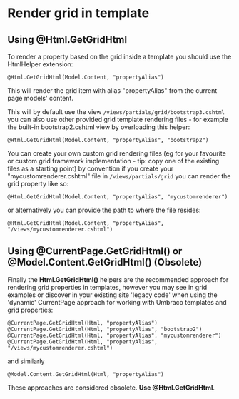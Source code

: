 # Render grid in template

## Using @Html.GetGridHtml

To render a property based on the grid inside a template you should use the HtmlHelper extension:

    @Html.GetGridHtml(Model.Content, "propertyAlias")

This will render the grid item with alias "propertyAlias" from the current page models' content.

This will by default use the view `/views/partials/grid/bootstrap3.cshtml` you can also use other provided grid template rendering files - for example the built-in bootstrap2.cshtml view by overloading this helper: 

    @Html.GetGridHtml(Model.Content, "propertyAlias", "bootstrap2")

You can create your own custom grid rendering files (eg for your favourite or custom grid framework implementation - tip: copy one of the existing files as a starting point)
 by convention if you create your "mycustomrenderer.cshtml" file in `/views/partials/grid` you can render the grid property like so:

    @Html.GetGridHtml(Model.Content, "propertyAlias", "mycustomrenderer")

or alternatively you can provide the path to where the file resides:

    @Html.GetGridHtml(Model.Content, "propertyAlias", "/views/mycustomrenderer.cshtml")

## Using @CurrentPage.GetGridHtml() or @Model.Content.GetGridHtml() (Obsolete)

Finally the **Html.GetGridHtml()** helpers are the recommended approach for rendering grid properties in templates, however you may see in grid examples or discover in your existing site 'legacy code' when using the 'dynamic' CurrentPage approach for working with Umbraco templates and grid properties:
   
    @CurrentPage.GetGridHtml(Html, "propertyAlias")
    @CurrentPage.GetGridHtml(Html, "propertyAlias", "bootstrap2")
    @CurrentPage.GetGridHtml(Html, "propertyAlias", "mycustomrenderer")
    @CurrentPage.GetGridHtml(Html, "propertyAlias", "/views/mycustomrenderer.cshtml")

and similarly 

    @Model.Content.GetGridHtml(Html, "propertyAlias")

These approaches are considered obsolete. **Use @Html.GetGridHtml**.
